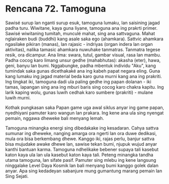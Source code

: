 # Rencana 72. Tamoguna

Sawisé surup lan nganti surup esuk, tamoguna lumaku, lan saisining jagad padha turu. Wiwitane, kaya guna liyane, tamoguna ana ing prakrti primer. Sawisé wiwitaning tumitah, munculé mahat, sing ana sattvaguna. Mahat nglairaken budi (buddhi) kang asale saka ego (ahamkara). Sattvic ahamkara ngasilake pikiran (manas), lan rajasic - indriyas (organ indera lan organ aktivitas), nalika tamasic ahamkara nuwuhake tanmatras. Tanmatra tegese resik, ora dicampur. Ana lima: swara, tutul, gambar visual, rasa lan mambu. Padha cocog karo limang unsur gedhe (mahabhutas): akasha (eter), hawa, geni, banyu lan bumi. Nggabungke, padha mbentuk individu "Aku", kang tumindak saka gunas dicethakaké ana ing kabeh papat negara eling. Guna kang lumaku ing jagad material beda karo guna murni kang ana ing prakriti. Ing tingkat iki, tamoguna dadi ula paling gedhe ing papan dolanan - iki tamas, lapangan sing ana ing mburi baris sing cocog karo chakra kapitu. Ing larik kaping wolu, gunas luwih cedhak karo sumbere (prakriti) - mulane luwih murni.

Kothak pungkasan saka Papan game uga awal siklus anyar ing game papan, nyedhiyani pamuter karo wangun lan prakara. Ing kene ana ula sing nyengat pemain, nggawa dheweke bali menyang lemah.

Tamoguna minangka energi sing dibedakake ing kesadaran. Cahya sattva sumunar ing dheweke, nanging amarga ora ngerti lan ora duwe dedikasi, mula ora bisa berkembang dhewe. Kanggo iki, rajas perlu, banjur sattva bisa mujudake awake dhewe lan, sawise tekan bumi, njupuk wujud anyar kanthi bantuan karma. Tamoguna ndhelikake bebener supaya tali kasebut katon kaya ula lan ula kasebut katon kaya tali. Peteng minangka tandha utama tamoguna, lan sifate pasif. Pamuter sing mlebu ing kene langsung ninggalake Level Daya Kosmik lan bali menyang bumi kanggo golek dalan anyar. Apa sing kedadeyan sabanjure mung gumantung marang pemain lan Sing Sejati.
